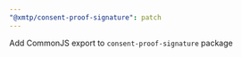 ```yaml
---
"@xmtp/consent-proof-signature": patch
---
```


Add CommonJS export to `consent-proof-signature` package

